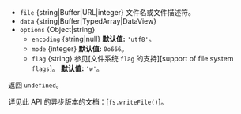<!-- YAML
added: v0.1.29
changes:
  - version: v14.0.0
    pr-url: https://github.com/nodejs/node/pull/31030
    description: 参数 `data` 不再强制转换不支持的输入为字符串。
  - version: v10.10.0
    pr-url: https://github.com/nodejs/node/pull/22150
    description: 参数 `data` 可以是任何的 `TypedArray` 或 `DataView`。
  - version: v7.4.0
    pr-url: https://github.com/nodejs/node/pull/10382
    description: 参数 `data` 可以是 `Uint8Array`。
  - version: v5.0.0
    pr-url: https://github.com/nodejs/node/pull/3163
    description: 参数 `file` 可以是文件描述符。
-->

* `file` {string|Buffer|URL|integer} 文件名或文件描述符。
* `data` {string|Buffer|TypedArray|DataView}
* `options` {Object|string}
  * `encoding` {string|null} **默认值:** `'utf8'`。
  * `mode` {integer} **默认值:** `0o666`。
  * `flag` {string} 参见[文件系统 `flag` 的支持][support of file system `flags`]。
    **默认值:** `'w'`。

返回 `undefined`。

详见此 API 的异步版本的文档：[`fs.writeFile()`]。

